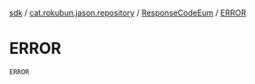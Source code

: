 [sdk](../../index.md) / [cat.rokubun.jason.repository](../index.md) / [ResponseCodeEum](index.md) / [ERROR](./-e-r-r-o-r.md)

# ERROR

`ERROR`